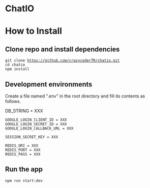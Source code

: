 # ChatIO

# How to Install

## Clone repo and install dependencies
<code>git clone https://github.com/crazycoderTR/chatio.git</code><br>
<code>cd chatio</code><br>
<code>npm install</code><br>

## Development environments
Create a file named ".env" in the root directory and fill its contents as follows.

<div style="backgrouund-color: #f6f8fa">
    DB_STRING = XXX

    GOOGLE_LOGIN_CLIENT_ID = XXX
    GOOGLE_LOGIN_SECRET_ID = XXX
    GOOGLE_LOGIN_CALLBACK_URL = XXX

    SESSION_SECRET_KEY = XXX

    REDIS_URI = XXX
    REDIS_PORT = XXX
    REDIS_PASS = XXX
</div>

## Run the app
<code>npm run start:dev</code>